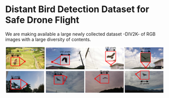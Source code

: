 # Distant Bird Detection Dataset for Safe Drone Flight

We are making available a large newly collected dataset -DIV2K- of RGB images with a large diversity of contents.

<img src='images/samples.png'/>
